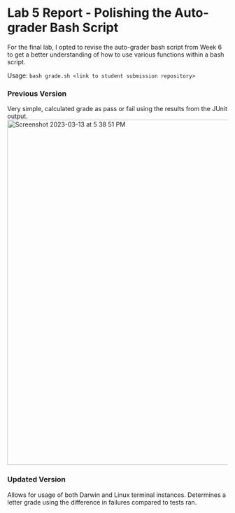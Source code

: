 # Lab 5 Report - Polishing the Auto-grader Bash Script
For the final lab, I opted to revise the auto-grader bash script from Week 6 to get a better understanding of how to use various functions within a bash script.

Usage: `bash grade.sh <link to student submission repository>`

### Previous Version
Very simple, calculated grade as pass or fail using the results from the JUnit output.
<img width="790" alt="Screenshot 2023-03-13 at 5 38 51 PM" src="https://user-images.githubusercontent.com/122574417/224865110-5c7d87c5-5cb4-49aa-b8d3-c882090ee93e.png">

### Updated Version
Allows for usage of both Darwin and Linux terminal instances.
Determines a letter grade using the difference in failures compared to tests ran.

